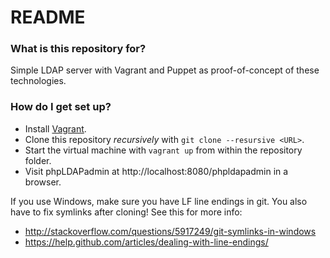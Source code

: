 # README #

### What is this repository for? ###

Simple LDAP server with Vagrant and Puppet as proof-of-concept of these technologies.

### How do I get set up? ###

* Install [Vagrant](https://www.vagrantup.com/downloads.html).
* Clone this repository _recursively_ with ```git clone --resursive <URL>```.
* Start the virtual machine with ```vagrant up``` from within the repository folder.
* Visit phpLDAPadmin at http://localhost:8080/phpldapadmin in a browser.

If you use Windows, make sure you have LF line endings in git. You also have to fix symlinks after cloning! See this for more info:

* http://stackoverflow.com/questions/5917249/git-symlinks-in-windows
* https://help.github.com/articles/dealing-with-line-endings/